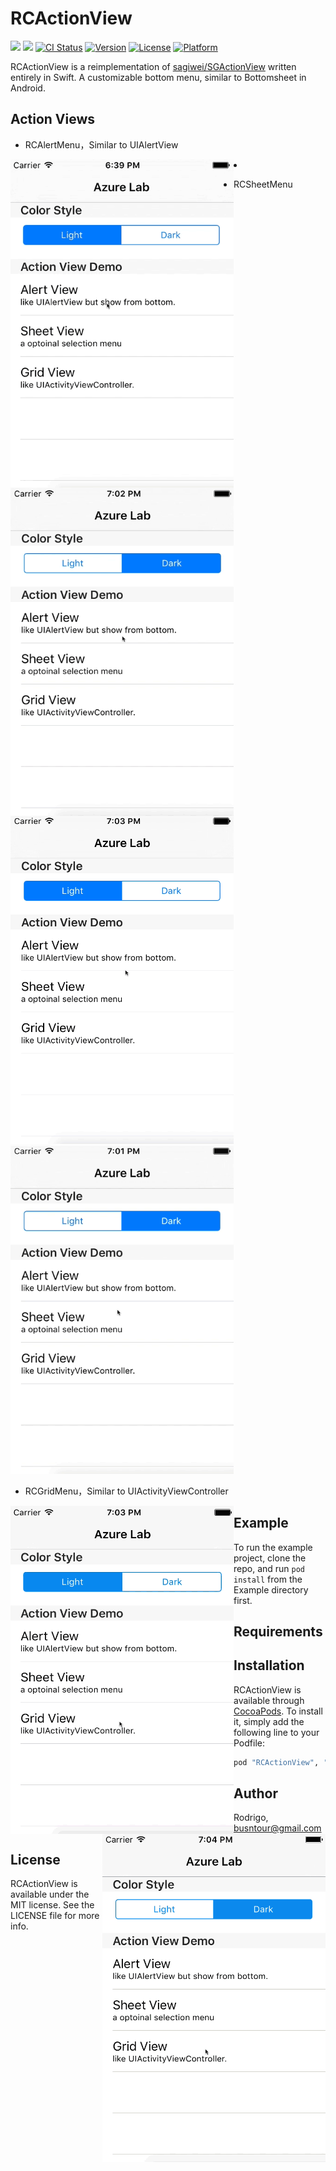 # RCActionView
[![](http://img.shields.io/badge/iOS-8.0%2B-blue.svg)]()
[![](http://img.shields.io/badge/Swift-2.0-blue.svg)]()
[![CI Status](http://img.shields.io/travis/flipacholas/RCActionView.svg?style=flat)](https://travis-ci.org/Rodrigo/RCActionView)
[![Version](https://img.shields.io/cocoapods/v/RCActionView.svg?style=flat)](http://cocoapods.org/pods/RCActionView)
[![License](https://img.shields.io/cocoapods/l/RCActionView.svg?style=flat)](http://cocoapods.org/pods/RCActionView)
[![Platform](https://img.shields.io/cocoapods/p/RCActionView.svg?style=flat)](http://cocoapods.org/pods/RCActionView)

RCActionView is a reimplementation of [sagiwei/SGActionView](https://github.com/sagiwei/SGActionView) written entirely in Swift. A customizable bottom menu, similar to Bottomsheet in Android. 

## Action Views

* RCAlertMenu，Similar to UIAlertView
 <li>
<img src="Images/AlertViewWhite.gif" alt="Drawing" height="525px" width="357px" align="left"/> 
<img src="Images/AlertViewBlack.gif" alt="Drawing" height="525px" width="357px" align="left"/>
 </li>

* RCSheetMenu 

<img src="Images/SheetViewWhite.gif" height="525px" width="357px"/> 
<img src="Images/SheetViewBlack.gif" alt="Drawing" height="525px" width="357px"/>

* RCGridMenu，Similar to UIActivityViewController

<img src="Images/GridViewWhite.gif" alt="Drawing" height="525px" width="357px" align="left"/> 
<img src="Images/GridViewBlack.gif" alt="Drawing" height="525px" width="357px" align="right"/>


## Example
To run the example project, clone the repo, and run `pod install` from the Example directory first.

## Requirements

## Installation

RCActionView is available through [CocoaPods](http://cocoapods.org). To install
it, simply add the following line to your Podfile:

```ruby
pod "RCActionView", '~> 1.0.0'
```

## Author

Rodrigo, busntour@gmail.com

## License

RCActionView is available under the MIT license. See the LICENSE file for more info.
